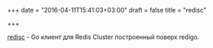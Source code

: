+++
date = "2016-04-11T15:41:03+03:00"
draft = false
title = "redisc"

+++

<p><a href="https://github.com/puerkitobio/redisc">redisc</a>&nbsp;- Go клиент для Redis Cluster построенный поверх redigo.&nbsp;</p>

